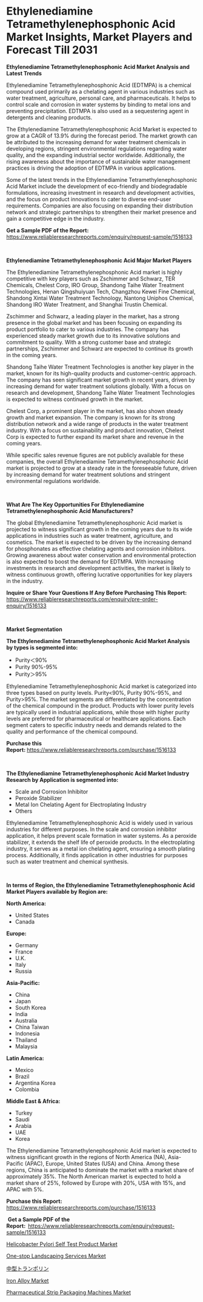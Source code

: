 <p><h1>Ethylenediamine Tetramethylenephosphonic Acid Market Insights, Market Players and Forecast Till 2031</h1></p><p><strong>Ethylenediamine Tetramethylenephosphonic Acid Market Analysis and Latest Trends</strong></p>
<p><p>Ethylenediamine Tetramethylenephosphonic Acid (EDTMPA) is a chemical compound used primarily as a chelating agent in various industries such as water treatment, agriculture, personal care, and pharmaceuticals. It helps to control scale and corrosion in water systems by binding to metal ions and preventing precipitation. EDTMPA is also used as a sequestering agent in detergents and cleaning products.</p><p>The Ethylenediamine Tetramethylenephosphonic Acid Market is expected to grow at a CAGR of 13.9% during the forecast period. The market growth can be attributed to the increasing demand for water treatment chemicals in developing regions, stringent environmental regulations regarding water quality, and the expanding industrial sector worldwide. Additionally, the rising awareness about the importance of sustainable water management practices is driving the adoption of EDTMPA in various applications.</p><p>Some of the latest trends in the Ethylenediamine Tetramethylenephosphonic Acid Market include the development of eco-friendly and biodegradable formulations, increasing investment in research and development activities, and the focus on product innovations to cater to diverse end-user requirements. Companies are also focusing on expanding their distribution network and strategic partnerships to strengthen their market presence and gain a competitive edge in the industry.</p></p>
<p><strong>Get a Sample PDF of the Report:&nbsp;</strong> <a href="https://www.reliableresearchreports.com/enquiry/request-sample/1516133">https://www.reliableresearchreports.com/enquiry/request-sample/1516133</a></p>
<p>&nbsp;</p>
<p><strong>Ethylenediamine Tetramethylenephosphonic Acid Major Market Players</strong></p>
<p><p>The Ethylenediamine Tetramethylenephosphonic Acid market is highly competitive with key players such as Zschimmer and Schwarz, TER Chemicals, Chelest Corp, IRO Group, Shandong Taihe Water Treatment Technologies, Henan Qingshuiyuan Tech, Changzhou Kewei Fine Chemical, Shandong Xintai Water Treatment Technology, Nantong Uniphos Chemical, Shandong IRO Water Treatment, and Shanghai Trustin Chemical.</p><p>Zschimmer and Schwarz, a leading player in the market, has a strong presence in the global market and has been focusing on expanding its product portfolio to cater to various industries. The company has experienced steady market growth due to its innovative solutions and commitment to quality. With a strong customer base and strategic partnerships, Zschimmer and Schwarz are expected to continue its growth in the coming years.</p><p>Shandong Taihe Water Treatment Technologies is another key player in the market, known for its high-quality products and customer-centric approach. The company has seen significant market growth in recent years, driven by increasing demand for water treatment solutions globally. With a focus on research and development, Shandong Taihe Water Treatment Technologies is expected to witness continued growth in the market.</p><p>Chelest Corp, a prominent player in the market, has also shown steady growth and market expansion. The company is known for its strong distribution network and a wide range of products in the water treatment industry. With a focus on sustainability and product innovation, Chelest Corp is expected to further expand its market share and revenue in the coming years.</p><p>While specific sales revenue figures are not publicly available for these companies, the overall Ethylenediamine Tetramethylenephosphonic Acid market is projected to grow at a steady rate in the foreseeable future, driven by increasing demand for water treatment solutions and stringent environmental regulations worldwide.</p></p>
<p>&nbsp;</p>
<p><strong>What Are The Key Opportunities For Ethylenediamine Tetramethylenephosphonic Acid Manufacturers?</strong></p>
<p><p>The global Ethylenediamine Tetramethylenephosphonic Acid market is projected to witness significant growth in the coming years due to its wide applications in industries such as water treatment, agriculture, and cosmetics. The market is expected to be driven by the increasing demand for phosphonates as effective chelating agents and corrosion inhibitors. Growing awareness about water conservation and environmental protection is also expected to boost the demand for EDTMPA. With increasing investments in research and development activities, the market is likely to witness continuous growth, offering lucrative opportunities for key players in the industry.</p></p>
<p><strong>Inquire or Share Your Questions If Any Before Purchasing This Report:</strong> <a href="https://www.reliableresearchreports.com/enquiry/pre-order-enquiry/1516133">https://www.reliableresearchreports.com/enquiry/pre-order-enquiry/1516133</a></p>
<p>&nbsp;</p>
<p><strong>Market Segmentation</strong></p>
<p><strong>The Ethylenediamine Tetramethylenephosphonic Acid Market Analysis by types is segmented into:</strong></p>
<p><ul><li>Purity＜90%</li><li>Purity 90%-95%</li><li>Purity＞95%</li></ul></p>
<p><p>Ethylenediamine Tetramethylenephosphonic Acid market is categorized into three types based on purity levels. Purity<90%, Purity 90%-95%, and Purity>95%. The market segments are differentiated by the concentration of the chemical compound in the product. Products with lower purity levels are typically used in industrial applications, while those with higher purity levels are preferred for pharmaceutical or healthcare applications. Each segment caters to specific industry needs and demands related to the quality and performance of the chemical compound.</p></p>
<p><strong>Purchase this Report:&nbsp;</strong><a href="https://www.reliableresearchreports.com/purchase/1516133">https://www.reliableresearchreports.com/purchase/1516133</a></p>
<p>&nbsp;</p>
<p><strong>The Ethylenediamine Tetramethylenephosphonic Acid Market Industry Research by Application is segmented into:</strong></p>
<p><ul><li>Scale and Corrosion Inhibitor</li><li>Peroxide Stabilizer</li><li>Metal Ion Chelating Agent for Electroplating Industry</li><li>Others</li></ul></p>
<p><p>Ethylenediamine Tetramethylenephosphonic Acid is widely used in various industries for different purposes. In the scale and corrosion inhibitor application, it helps prevent scale formation in water systems. As a peroxide stabilizer, it extends the shelf life of peroxide products. In the electroplating industry, it serves as a metal ion chelating agent, ensuring a smooth plating process. Additionally, it finds application in other industries for purposes such as water treatment and chemical synthesis.</p></p>
<p>&nbsp;</p>
<p><strong>In terms of Region, the Ethylenediamine Tetramethylenephosphonic Acid Market Players available by Region are:</strong></p>
<p>
    <p> <strong> North America: </strong>
        <ul>
            <li>United States</li>
            <li>Canada</li>
        </ul>
        </p> 
    <p> <strong> Europe: </strong>
        <ul>
            <li>Germany</li>
            <li>France</li>
            <li>U.K.</li>
            <li>Italy</li>
            <li>Russia</li>
        </ul>
        </p> 
    <p> <strong> Asia-Pacific: </strong>
        <ul>
            <li>China</li>
            <li>Japan</li>
            <li>South Korea</li>
            <li>India</li>
            <li>Australia</li>
            <li>China Taiwan</li>
            <li>Indonesia</li>
            <li>Thailand</li>
            <li>Malaysia</li>
        </ul>
        </p> 
    <p> <strong> Latin America: </strong>
        <ul>
            <li>Mexico</li>
            <li>Brazil</li>
            <li>Argentina Korea</li>
            <li>Colombia</li>
        </ul>
        </p> 
    <p> <strong> Middle East & Africa: </strong>
        <ul>
            <li>Turkey</li>
            <li>Saudi</li>
            <li>Arabia</li>
            <li>UAE</li>
            <li>Korea</li>
        </ul>
    </p>
    </p>
<p><p>The Ethylenediamine Tetramethylenephosphonic Acid market is expected to witness significant growth in the regions of North America (NA), Asia-Pacific (APAC), Europe, United States (USA) and China. Among these regions, China is anticipated to dominate the market with a market share of approximately 35%. The North American market is expected to hold a market share of 25%, followed by Europe with 20%, USA with 15%, and APAC with 5%.</p></p>
<p><strong>Purchase this Report: </strong><a href="https://www.reliableresearchreports.com/purchase/1516133">https://www.reliableresearchreports.com/purchase/1516133</a></p>
<p>&nbsp;<strong>Get a Sample PDF of the Report:&nbsp;&nbsp;</strong><a href="https://www.reliableresearchreports.com/enquiry/request-sample/1516133">https://www.reliableresearchreports.com/enquiry/request-sample/1516133</a></p>
<p><strong></strong></p>
<p><p><a href="https://github.com/ruddyyedelwadw/Market-Research-Report-List-1/blob/main/helicobacter-pylori-self-test-product-market.md">Helicobacter Pylori Self Test Product Market</a></p><p><a href="https://changeable-paste-463.notion.site/One-stop-Landscaping-Services-Market-Challenges-Opportunities-and-Growth-Drivers-and-Major-Market-4ec216690247479392651996b7cb8f78">One-stop Landscaping Services Market</a></p><p><a href="https://medium.com/@ufukkocak157/%E4%B8%AD%E5%9E%8B%E3%83%88%E3%83%A9%E3%83%B3%E3%83%9D%E3%83%AA%E3%83%B3%E5%B8%82%E5%A0%B4-2031%E5%B9%B4%E3%81%BE%E3%81%A7%E3%81%AE%E3%83%88%E3%83%AC%E3%83%B3%E3%83%89-%E4%BA%88%E6%B8%AC-%E7%AB%B6%E4%BA%89%E5%88%86%E6%9E%90-4717386976a6">中型トランポリン</a></p><p><a href="https://view.publitas.com/reportprime-1/iron-alloy-market-challenges-opportunities-and-growth-drivers-and-major-market-players-forecasted-for-period-from-2024-2031/">Iron Alloy Market</a></p><p><a href="https://fuschia-pecorino-a6d.notion.site/Pharmaceutical-Strip-Packaging-Machines-Market-Dynamics-2024-2031-Also-about-Its-Market-Trends-Pro-15183c63dbc34927bd063bf30d6cff0c">Pharmaceutical Strip Packaging Machines Market</a></p></p>